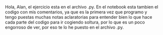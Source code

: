 Hola, Alan,
el ejercicio esta en el archivo .py. 
En el notebook esta tambien el codigo con mis comentarios, ya que es la primera vez que programo y tengo puestas muchas notas aclaratorias para entender bien lo que hace cada parte del codigo para ir cogiendo soltura, por lo que es un poco engorroso de ver, por eso te lo he puesto en el archivo .py.